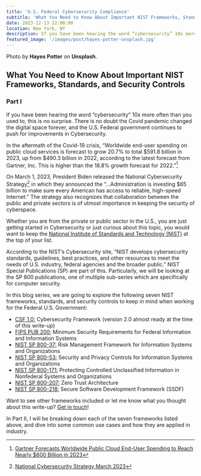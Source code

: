 ```yaml
---
title: 'U.S. Federal Cybersecurity Compliance'
subtitle: 'What You Need to Know About Important NIST Frameworks, Standards, and Security Controls'
date: 2023-12-13 22:00:00
location: New York, NY
description: If you have been hearing the word “cybersecurity” 10x more often than you used to, this is no surprise. Let's take a look at NIST frameworks, standards, and security controls to keep in mind when working for the U.S. Federal Government.
featured_image: '/images/post/hayes-potter-unsplash.jpg'
---
```

Photo by **Hayes Potter** on **Unsplash**.
  
## What You Need to Know About Important NIST Frameworks, Standards, and Security Controls
### Part I

If you have been hearing the word “cybersecurity” 10x more often than you used to, this is no surprise. There is no doubt the Covid pandemic changed the digital space forever, and the U.S. Federal government continues to push for improvements in Cybersecurity.

In the aftermath of the Covid-19 crisis, “Worldwide end-user spending on public cloud services is forecast to grow 20.7% to total $591.8 billion in 2023, up from $490.3 billion in 2022, according to the latest forecast from Gartner, Inc. This is higher than the 18.8% growth forecast for 2022.”[^1]

On March 1, 2023, President Biden released the National Cybersecurity Strategy[^2] in which they announced the “...Administration is investing $65 billion to make sure every American has access to reliable, high-speed Internet.” The strategy also recognizes that collaboration between the public and private sectors is of utmost importance in keeping the security of cyberspace.

Whether you are from the private or public sector in the U.S., you are just getting started in Cybersecurity or just curious about this topic, you would want to keep the [National Institute of Standards and Technology (NIST)](https://www.nist.gov/) at the top of your list.

According to the NIST’s Cybersecurity site, “NIST develops cybersecurity standards, guidelines, best practices, and other resources to meet the needs of U.S. industry, federal agencies and the broader public.”  NIST Special Publications (SP) are part of this. Particularly, we will be looking at the SP 800 publications, one of multiple sub-series which are specifically for computer security.

In this blog series, we are going to explore the following seven NIST frameworks, standards, and security controls to keep in mind when working for the Federal U.S. Government: 

-	[CSF 1.0:](https://www.nist.gov/cyberframework) Cybersecurity Framework (version 2.0 almost ready at the time of this write-up)
-	[FIPS PUB 200:](https://csrc.nist.gov/publications/detail/fips/200/final) Minimum Security Requirements for Federal Information and Information Systems
-	[NIST SP 800-37:](https://www.nist.gov/privacy-framework/nist-sp-800-37) Risk Management Framework for Information Systems and Organizations
-	[NIST SP 800-53:](https://csrc.nist.gov/publications/detail/sp/800-53/rev-5/final) Security and Privacy Controls for Information Systems and Organizations
-	[NIST SP 800-171:](https://csrc.nist.gov/pubs/sp/800/171/r2/upd1/final) Protecting Controlled Unclassified Information in Nonfederal Systems and Organizations
-	[NIST SP 800-207:](https://csrc.nist.gov/pubs/sp/800/207/final) Zero Trust Architecture
-	[NIST SP 800-218:](https://csrc.nist.gov/pubs/sp/800/218/final) Secure Software Development Framework (SSDF)

Want to see other frameworks included or let me know what you thought about this write-up? [Get in touch](https://paolagarcia.com/contact/)!

In Part II, I will be breaking down each of the seven frameworks listed above, and dive into some common use cases and how they are applied in industry.

[^1]: [Gartner Forecasts Worldwide Public Cloud End-User Spending to Reach Nearly $600 Billion in 2023](https://www.gartner.com/en/newsroom/press-releases/2022-10-31-gartner-forecasts-worldwide-public-cloud-end-user-spending-to-reach-nearly-600-billion-in-2023)
[^2]: [National Cybersecurity Strategy March 2023](https://www.whitehouse.gov/wp-content/uploads/2023/03/National-Cybersecurity-Strategy-2023.pdf)